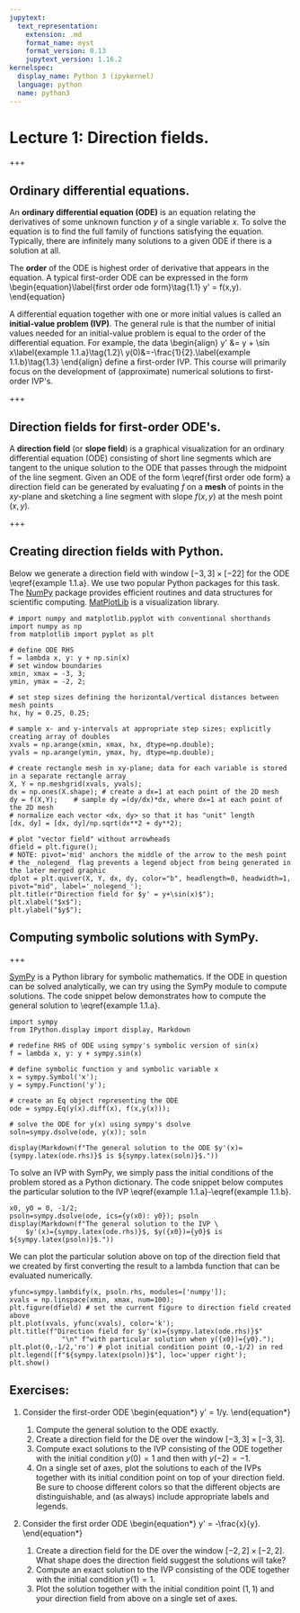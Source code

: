 ```yaml
---
jupytext:
  text_representation:
    extension: .md
    format_name: myst
    format_version: 0.13
    jupytext_version: 1.16.2
kernelspec:
  display_name: Python 3 (ipykernel)
  language: python
  name: python3
---
```


# Lecture 1: Direction fields.

+++

## Ordinary differential equations.

An **ordinary differential equation (ODE)** is an equation relating the derivatives of some unknown function $y$ of a single variable $x$.  To solve the equation is to find the full family of functions satisfying the equation.  Typically, there are infinitely many solutions to a given ODE if there is a solution at all.

The **order** of the ODE is highest order of derivative that appears in the equation.
A typical first-order ODE can be expressed in the form
\begin{equation}\label{first order ode form}\tag{1.1}
y' = f(x,y).
\end{equation} 

A differential equation together with one or more initial values is called an **initial-value problem (IVP)**.
The general rule is that the number of initial values needed for an initial-value problem is equal to the order of the differential equation.
For example, the data
\begin{align}
y' &= y + \sin x\label{example 1.1.a}\tag{1.2}\\
y(0)&=-\frac{1}{2}.\label{example 1.1.b}\tag{1.3}
\end{align}
define a first-order IVP.
This course will primarily focus on the development of (approximate) numerical solutions to first-order IVP's.

+++

## Direction fields for first-order ODE's.

A **direction field** (or **slope field**) is a graphical visualization for an ordinary differential equation (ODE) consisting of short line segments which are tangent to the unique solution to the ODE that passes through the midpoint of the line segment.
Given an ODE of the form \eqref{first order ode form} a direction field can be generated by evaluating $f$ on a **mesh** of points in the $xy$-plane and sketching a line segment with slope $f(x,y)$ at the mesh point $(x,y)$.

+++

## Creating direction fields with Python.

Below we generate a direction field with window $[-3, 3]\times [-2 2]$ for the ODE \eqref{example 1.1.a}.
We use two popular Python packages for this task.
The [NumPy](https://numpy.org/doc/stable/index.html) package provides efficient routines and data structures for scientific computing.
[MatPlotLib](https://matplotlib.org/stable/) is a visualization library.

```{code-cell} ipython3
# import numpy and matplotlib.pyplot with conventional shorthands
import numpy as np 
from matplotlib import pyplot as plt

# define ODE RHS
f = lambda x, y: y + np.sin(x)
# set window boundaries
xmin, xmax = -3, 3;
ymin, ymax = -2, 2;

# set step sizes defining the horizontal/vertical distances between mesh points
hx, hy = 0.25, 0.25;

# sample x- and y-intervals at appropriate step sizes; explicitly creating array of doubles
xvals = np.arange(xmin, xmax, hx, dtype=np.double);
yvals = np.arange(ymin, ymax, hy, dtype=np.double);

# create rectangle mesh in xy-plane; data for each variable is stored in a separate rectangle array
X, Y = np.meshgrid(xvals, yvals);
dx = np.ones(X.shape); # create a dx=1 at each point of the 2D mesh
dy = f(X,Y);    # sample dy =(dy/dx)*dx, where dx=1 at each point of the 2D mesh
# normalize each vector <dx, dy> so that it has "unit" length
[dx, dy] = [dx, dy]/np.sqrt(dx**2 + dy**2);

# plot "vector field" without arrowheads
dfield = plt.figure();
# NOTE: pivot='mid' anchors the middle of the arrow to the mesh point
# the _nolegend_ flag prevents a legend object from being generated in the later merged graphic
dplot = plt.quiver(X, Y, dx, dy, color="b", headlength=0, headwidth=1, pivot="mid", label='_nolegend_'); 
plt.title(r"Direction field for $y' = y+\sin(x)$");
plt.xlabel("$x$");
plt.ylabel("$y$");
```

## Computing symbolic solutions with SymPy.

+++

[SymPy](https://docs.sympy.org/latest/index.html) is a Python library for symbolic mathematics.
If the ODE in question can be solved analytically, we can try using the SymPy module to compute solutions.
The code snippet below demonstrates how to compute the general solution to \eqref{example 1.1.a}.

```{code-cell} ipython3
import sympy
from IPython.display import display, Markdown

# redefine RHS of ODE using sympy's symbolic version of sin(x)
f = lambda x, y: y + sympy.sin(x)

# define symbolic function y and symbolic variable x
x = sympy.Symbol('x');
y = sympy.Function('y');

# create an Eq object representing the ODE
ode = sympy.Eq(y(x).diff(x), f(x,y(x)));

# solve the ODE for y(x) using sympy's dsolve
soln=sympy.dsolve(ode, y(x)); soln

display(Markdown(f"The general solution to the ODE $y'(x)={sympy.latex(ode.rhs)}$ is ${sympy.latex(soln)}$."))
```

To solve an IVP with SymPy, we simply pass the initial conditions of the problem stored as a Python dictionary.  The code snippet below computes the particular solution to the IVP \eqref{example 1.1.a}-\eqref{example 1.1.b}.

```{code-cell} ipython3
x0, y0 = 0, -1/2;
psoln=sympy.dsolve(ode, ics={y(x0): y0}); psoln
display(Markdown(f"The general solution to the IVP \
    $y'(x)={sympy.latex(ode.rhs)}$, $y({x0})={y0}$ is ${sympy.latex(psoln)}$."))
```

We can plot the particular solution above on top of the direction field that we created by first converting the result to a lambda function that can be evaluated numerically.

```{code-cell} ipython3
yfunc=sympy.lambdify(x, psoln.rhs, modules=['numpy']); 
xvals = np.linspace(xmin, xmax, num=100);
plt.figure(dfield) # set the current figure to direction field created above
plt.plot(xvals, yfunc(xvals), color='k');
plt.title(f"Direction field for $y'(x)={sympy.latex(ode.rhs)}$" 
             "\n" f"with particular solution when y({x0})={y0}.");
plt.plot(0,-1/2,'ro') # plot initial condition point (0,-1/2) in red
plt.legend([f"${sympy.latex(psoln)}$"], loc='upper right');
plt.show()
```

## Exercises:

1. Consider the first-order ODE 
\begin{equation*}
y' = 1/y.
\end{equation*}
    1. Compute the general solution to the ODE exactly.
    1. Create a direction field for the DE over the window $[-3, 3]\times [-3,3]$.
    1. Compute exact solutions to the IVP consisting of the ODE together with the initial condition $y(0)=1$ and then with $y(-2)=-1$.
    1. On a single set of axes, plot the solutions to each of the IVPs together with its initial condition point on top of your direction field.
       Be sure to choose different colors so that the different objects are distinguishable, and (as always) include appropriate labels and legends.

1. Consider the first order ODE 
\begin{equation*}
y' = -\frac{x}{y}.
\end{equation*}
    1. Create a direction field for the DE over the window $[-2, 2]\times [-2,2]$.
       What shape does the direction field suggest the solutions will take?
    1. Compute an exact solution to the IVP consisting of the ODE together with the initial condition $y(1)=1$.
    1. Plot the solution together with the initial condition point $(1,1)$ and your direction field from above on a single set of axes.
